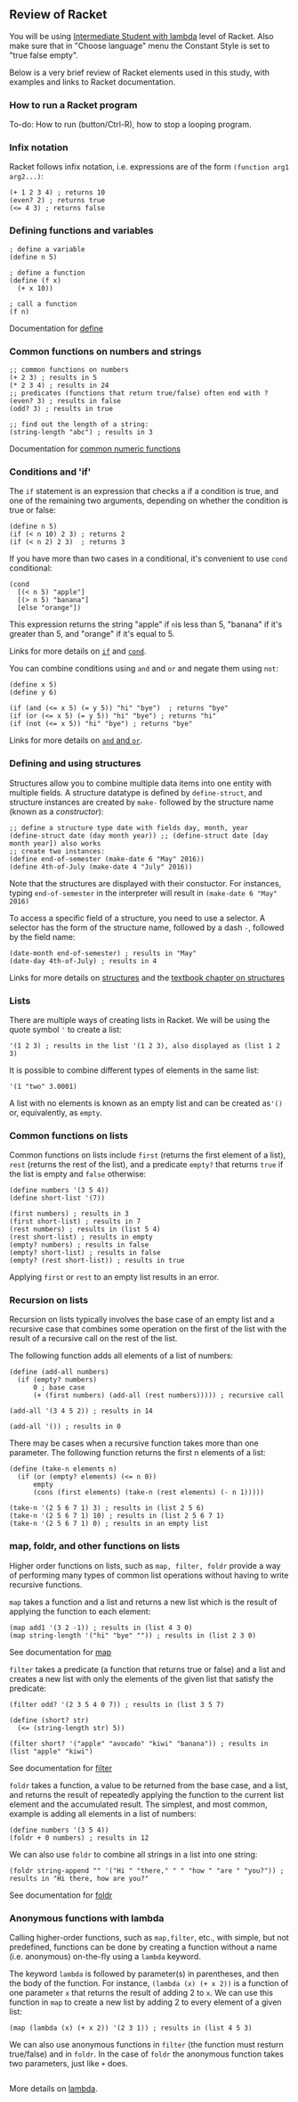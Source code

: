 ## Review of Racket

You will be using [Intermediate Student with lambda](https://docs.racket-lang.org/htdp-langs/intermediate-lam.html) level of Racket. Also make sure that in "Choose language" menu the Constant Style is set to "true false empty". 

Below is a very brief review of Racket elements used in this study, with examples and links to Racket documentation. 

### How to run a Racket program
To-do: How to run (button/Ctrl-R), how to stop a looping program. 

### Infix notation
Racket follows infix notation, i.e. expressions are of the form `(function arg1 arg2...)`:
```racket
(+ 1 2 3 4) ; returns 10
(even? 2) ; returns true
(<= 4 3) ; returns false
```

### Defining functions and variables
```racket
; define a variable
(define n 5)

; define a function
(define (f x)
  (+ x 10))

; call a function
(f n)
```
Documentation for [define](https://docs.racket-lang.org/htdp-langs/intermediate-lam.html#%28form._%28%28lib._lang%2Fhtdp-intermediate-lambda..rkt%29._define%29%29)

### Common functions on numbers and strings
```racket
;; common functions on numbers
(+ 2 3) ; results in 5
(* 2 3 4) ; results in 24
;; predicates (functions that return true/false) often end with ?
(even? 3) ; results in false
(odd? 3) ; results in true

;; find out the length of a string:
(string-length "abc") ; results in 3
```
Documentation for [common numeric functions](https://docs.racket-lang.org/htdp-langs/beginner.html#%28part._htdp-beginner._.Numbers__.Integers__.Rationals__.Reals__.Complex__.Exacts__.Inexacts%29)

### Conditions and 'if'
The `if` statement is an expression that checks a if a condition is true, and one of the remaining two arguments, depending on whether the condition is true or false:
```racket
(define n 5)
(if (< n 10) 2 3) ; returns 2
(if (< n 2) 2 3)  ; returns 3
```
If you have more than two cases in a conditional, it's  convenient to use `cond` conditional:
```racket
(cond
  [(< n 5) "apple"]
  [(> n 5) "banana"]
  [else "orange"])
```
This expression returns the string "apple" if `n`is less than 5, "banana" if it's greater than 5, and "orange" if it's equal to 5. 

Links for more details on [`if`](https://docs.racket-lang.org/htdp-langs/beginner.html#%28form._%28%28lib._lang%2Fhtdp-beginner..rkt%29._if%29%29) and [`cond`](https://docs.racket-lang.org/htdp-langs/beginner.html#%28form._%28%28lib._lang%2Fhtdp-beginner..rkt%29._cond%29%29).

You can combine conditions using `and` and `or` and negate them using `not`:
```racket
(define x 5)
(define y 6)

(if (and (<= x 5) (= y 5)) "hi" "bye")  ; returns "bye"
(if (or (<= x 5) (= y 5)) "hi" "bye") ; returns "hi"
(if (not (<= x 5)) "hi" "bye") ; returns "bye"
```
Links for more details on [`and` and `or`](https://docs.racket-lang.org/htdp-langs/beginner.html#%28form._%28%28lib._lang%2Fhtdp-beginner..rkt%29._and%29%29).

### Defining and using structures
Structures allow you to combine multiple data items into one entity with multiple fields. A structure datatype is defined by `define-struct`, and structure instances are created by `make-` followed by the structure name (known as a _constructor_): 
```racket
;; define a structure type date with fields day, month, year
(define-struct date (day month year)) ;; (define-struct date [day month year]) also works
;; create two instances:
(define end-of-semester (make-date 6 "May" 2016))
(define 4th-of-July (make-date 4 "July" 2016))
```
Note that the structures are displayed with their constuctor. For instances, typing `end-of-semester` in the interpreter will result in `(make-date 6 "May" 2016)`

To access a specific field of a structure, you need to use a selector. A selector has the form of the structure name, followed by a dash `-`, followed by the field name:
```racket
(date-month end-of-semester) ; results in "May"
(date-day 4th-of-July) ; results in 4
```
Links for more details on [structures](https://docs.racket-lang.org/htdp-langs/beginner.html#%28form._%28%28lib._lang%2Fhtdp-beginner..rkt%29._define-struct%29%29) and the [textbook chapter on structures](http://www.ccs.neu.edu/home/matthias/HtDP2e/part_one.html#%28part._sec~3astructures%29) 

### Lists
There are multiple ways of creating lists in Racket. We will be using the quote symbol `'` to create a list: 
```racket
'(1 2 3) ; results in the list '(1 2 3), also displayed as (list 1 2 3)
```
It is possible to combine different types of elements in the same list:
```racket
'(1 "two" 3.0001) 
```
A list with no elements is known as an empty list and can be created as`'()` or, equivalently, as `empty`.

### Common functions on lists
Common functions on lists include `first` (returns the first element of a list), `rest` (returns the rest of the list), and a predicate `empty?` that returns `true` if the list is empty and `false` otherwise:
```racket
(define numbers '(3 5 4))
(define short-list '(7))

(first numbers) ; results in 3
(first short-list) ; results in 7
(rest numbers) ; results in (list 5 4)
(rest short-list) ; results in empty
(empty? numbers) ; results in false
(empty? short-list) ; results in false
(empty? (rest short-list)) ; results in true
```
Applying `first` or `rest` to an empty list results in an error. 

### Recursion on lists
Recursion on lists typically involves the base case of an empty list and a recursive case that
combines some operation on the first of the list with the result of a recursive call on the rest of the list. 

The following function adds all elements of a list of numbers: 
```racket
(define (add-all numbers)
  (if (empty? numbers)
      0 ; base case
      (+ (first numbers) (add-all (rest numbers))))) ; recursive call

(add-all '(3 4 5 2)) ; results in 14

(add-all '()) ; results in 0
```
There may be cases when a recursive function takes more than one parameter. The following function returns the first n elements of a list:
```racket
(define (take-n elements n)
  (if (or (empty? elements) (<= n 0))
      empty
      (cons (first elements) (take-n (rest elements) (- n 1)))))
      
(take-n '(2 5 6 7 1) 3) ; results in (list 2 5 6)
(take-n '(2 5 6 7 1) 10) ; results in (list 2 5 6 7 1)
(take-n '(2 5 6 7 1) 0) ; results in an empty list
```

<!--- TO-DO: need to be careful to avoid the study examples. --->

### map, foldr, and other functions on lists
Higher order functions on lists, such as `map, filter, foldr` provide a way of performing many types of common list operations without having to write recursive functions. 

`map` takes a function and a list and returns a new list which is the result of applying the function to each element:
```racket
(map add1 '(3 2 -1)) ; results in (list 4 3 0)
(map string-length '("hi" "bye" "")) ; results in (list 2 3 0)
```
See documentation for [map](https://docs.racket-lang.org/htdp-langs/intermediate-lam.html#%28def._htdp-intermediate-lambda._%28%28lib._lang%2Fhtdp-intermediate-lambda..rkt%29._map%29%29)

`filter` takes a predicate (a function that returns true or false) and a list and creates a new list with only the elements of the given list that satisfy the predicate:
```racket
(filter odd? '(2 3 5 4 0 7)) ; results in (list 3 5 7)

(define (short? str)
  (<= (string-length str) 5))

(filter short? '("apple" "avocado" "kiwi" "banana")) ; results in (list "apple" "kiwi")
```
See documentation for [filter](https://docs.racket-lang.org/htdp-langs/intermediate-lam.html#%28def._htdp-intermediate-lambda._%28%28lib._lang%2Fhtdp-intermediate-lambda..rkt%29._filter%29%29)

`foldr` takes a function, a value to be returned from the base case, and a list, and returns the result of repeatedly applying the function to the current list element and the accumulated result. The simplest, and most common, example is adding all elements in a list of numbers:
```racket
(define numbers '(3 5 4))
(foldr + 0 numbers) ; results in 12
```
We can also use `foldr` to combine all strings in a list into one string:
```racket
(foldr string-append "" '("Hi " "there," " " "how " "are " "you?")) ; results in "Hi there, how are you?"
```
See documentation for [foldr](https://docs.racket-lang.org/htdp-langs/intermediate-lam.html#%28def._htdp-intermediate-lambda._%28%28lib._lang%2Fhtdp-intermediate-lambda..rkt%29._foldr%29%29)

### Anonymous functions with lambda
Calling higher-order functions, such as `map,filter`, etc., with simple, but not predefined, functions can be done by creating a function without a name (i.e. anonymous) on-the-fly using a `lambda` keyword. 

The keyword `lambda` is followed by parameter(s) in parentheses, and then the body of the function. For instance, 
`(lambda (x) (+ x 2))` is a function of one parameter `x` that returns the result of adding 2 to `x`. We can use this function in `map` to create a new list by adding 2 to every element of a given list: 
```racket
(map (lambda (x) (+ x 2)) '(2 3 1)) ; results in (list 4 5 3)
```
We can also use anonymous functions in `filter` (the function must resturn true/false) and in `foldr`. In the case of `foldr` the anonymous function takes two parameters, just like `+` does.  
```racket

```

More details on [lambda](http://www.ccs.neu.edu/home/matthias/HtDP2e/part_three.html#%28part._sec~3aint-lambda%29).

